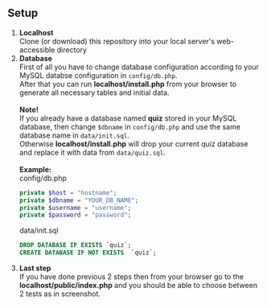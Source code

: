 ## Setup
1. **Localhost**<br>
  Clone (or download) this repository into your local server's web-accessible directory 
2. **Database**<br>
  First of all you have to change database configuration according to your MySQL databse configuration in ```config/db.php```.<br>
  After that you can run **localhost/install.php** from your browser to generate all necessary tables and initial data.<br>
  <br>**Note!**<br>
  If you already have a database named **quiz** stored in your MySQL database, then change ```$dbname``` in ```config/db.php``` and
  use the same database name in ```data/init.sql```.<br>
  Otherwise **localhost/install.php** will drop your current quiz database and replace it with data from ```data/quiz.sql```.<br>
  <br>**Example:**<br>
  config/db.php
      ```php
      private $host = "hostname";
      private $dbname = "YOUR_DB_NAME";
      private $username = "username";
      private $password = "password";
      ```
    data/init.sql
      ```sql
      DROP DATABASE IF EXISTS `quiz`;
      CREATE DATABASE IF NOT EXISTS  `quiz`;
      ```
3. **Last step**<br>
  If you have done previous 2 steps then from your browser go to the **localhost/public/index.php** and you should be able to
  choose between 2 tests as in screenshot.
